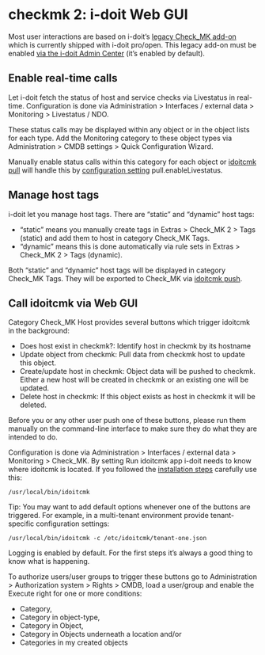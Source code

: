 # checkmk 2: i-doit Web GUI

Most user interactions are based on i-doit’s [legacy Check\_MK add-on](../checkmk.md) which is currently shipped with i-doit pro/open. This legacy add-on must be enabled [via the i-doit Admin Center](../index.md) (it’s enabled by default).

Enable real-time calls
----------------------

Let i-doit fetch the status of host and service checks via Livestatus in real-time. Configuration is done via Administration > Interfaces / external data > Monitoring > Livestatus / NDO.

These status calls may be displayed within any object or in the object lists for each type. Add the Monitoring category to these object types via Administration > CMDB settings > Quick Configuration Wizard.

Manually enable status calls within this category for each object or [idoitcmk pull](./import-inventory-data-into-cmdb.md) will handle this by [configuration setting](./configuration.md) pull.enableLivestatus.

Manage host tags
----------------

i-doit let you manage host tags. There are “static” and “dynamic” host tags:

*   “static” means you manually create tags in Extras > Check_MK 2 > Tags (static) and add them to host in category Check_MK Tags.
*   “dynamic” means this is done automatically via rule sets in Extras > Check_MK 2 > Tags (dynamic).

Both “static” and “dynamic” host tags will be displayed in category Check_MK Tags. They will be exported to Check\_MK via [idoitcmk push](./generate-wato-configuration-base-on-cmdb-data.md).

Call idoitcmk via Web GUI
---------------------------

Category Check_MK Host provides several buttons which trigger idoitcmk in the background:

*   Does host exist in checkmk?: Identify host in checkmk by its hostname
*   Update object from checkmk: Pull data from checkmk host to update this object.
*   Create/update host in checkmk: Object data will be pushed to checkmk. Either a new host will be created in checkmk or an existing one will be updated.
*   Delete host in checkmk: If this object exists as host in checkmk it will be deleted.

Before you or any other user push one of these buttons, please run them manually on the command-line interface to make sure they do what they are intended to do.

Configuration is done via Administration > Interfaces / external data > Monitoring > Check_MK. By setting Run idoitcmk app i-doit needs to know where idoitcmk is located. If you followed the [installation steps](/pages/viewpage.action?pageId=75989120) carefully use this:

    /usr/local/bin/idoitcmk

Tip: You may want to add default options whenever one of the buttons are triggered. For example, in a multi-tenant environment provide tenant-specific configuration settings:

    /usr/local/bin/idoitcmk -c /etc/idoitcmk/tenant-one.json

Logging is enabled by default. For the first steps it’s always a good thing to know what is happening.

To authorize users/user groups to trigger these buttons go to Administration > Authorization system > Rights > CMDB, load a user/group and enable the Execute right for one or more conditions:

*   Category,
*   Category in object-type,
*   Category in Object,
*   Category in Objects underneath a location and/or
*   Categories in my created objects